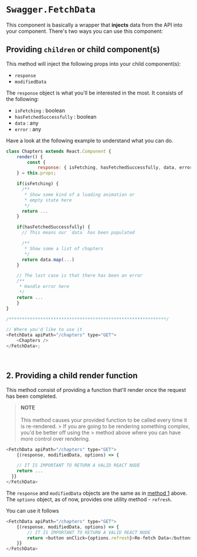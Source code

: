 # `Swagger.FetchData`

This component is basically a wrapper that **injects** data from the API into your component. There's two ways you can use this component:

## Providing `children` or child component(s)

This method will inject the following props into your child component(s):

- `response`
- `modifiedData`

The `response` object is what you'll be interested in the most. It consists of the following:

- `isFetching` : boolean
- `hasFetchedSuccessfully` : boolean
- `data` : any
- `error` : any

Have a look at the following example to understand what you can do.

```js
class Chapters extends React.Component {
	render() {
		const {
			response: { isFetching, hasFetchedSuccessfully, data, error },
    } = this.props;

    if(isFetching) {
      /**
       * Show some kind of a loading animation or
       * empty state here
       */
      return ...
    }

    if(hasFetchedSuccessfully) {
      // This means our `data` has been populated

      /**
       * Show some a list of chapters
       */
      return data.map(...)
    }

    // The last case is that there has been an error
    /**
     * Handle error here
     */
    return ...
	}
}

/************************************************************/

// Where you'd like to use it
<FetchData apiPath="/chapters" type="GET">
	<Chapters />
</FetchData>;
```

<br />

## 2. Providing a child render function

This method consist of providing a function that'll render once the request has been completed.

> **NOTE** <br /><br />
> This method causes your provided function to be called every time it is re-rendered. > If you are going to be rendering something complex, you'd be better off using the > method above where you can have more control over rendering.

```js
<FetchData apiPath="/chapters" type="GET">
	{(response, modifiedData, options) => {

    // IT IS IMPORTANT TO RETURN A VALID REACT NODE
    return ...
  }}
</FetchData>
```

The `response` and `modifiedData` objects are the same as in [method 1](#providing-children-or-child-components) above. The `options` object, as of now, provides one utility method - `refresh`.

You can use it follows

```js
<FetchData apiPath="/chapters" type="GET">
	{(response, modifiedData, options) => {
		// IT IS IMPORTANT TO RETURN A VALID REACT NODE
		return <button onClick={options.refresh}>Re-fetch Data</button>;
	}}
</FetchData>
```

